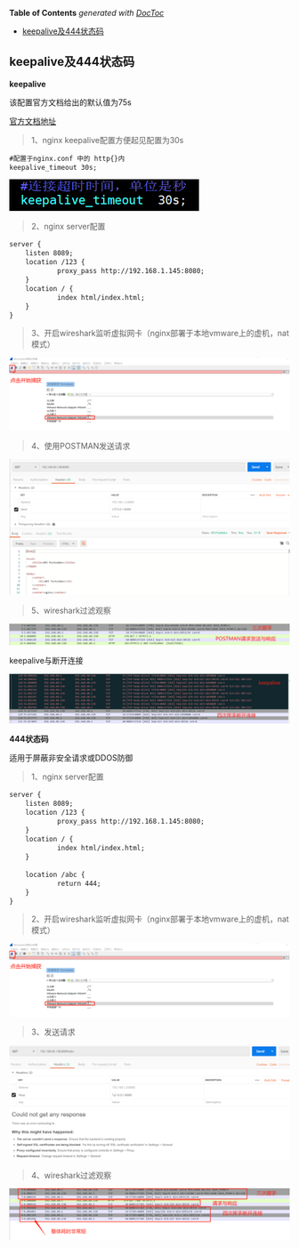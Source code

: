 <!-- START doctoc generated TOC please keep comment here to allow auto update -->
<!-- DON'T EDIT THIS SECTION, INSTEAD RE-RUN doctoc TO UPDATE -->
**Table of Contents**  *generated with [DocToc](https://github.com/thlorenz/doctoc)*

- [keepalive及444状态码](#keepalive%E5%8F%8A444%E7%8A%B6%E6%80%81%E7%A0%81)

<!-- END doctoc generated TOC please keep comment here to allow auto update -->

## keepalive及444状态码 ##

**keepalive**

该配置官方文档给出的默认值为75s

[官方文档地址](http://nginx.org/en/docs/http/ngx_http_core_module.html#variables)

> 1、nginx keepalive配置方便起见配置为30s

	#配置于nginx.conf 中的 http{}内
	keepalive_timeout 30s;

![](images/keepalive_30.png)

> 2、nginx server配置

	server {
        listen 8089;
        location /123 {
                proxy_pass http://192.168.1.145:8080;
        }
        location / {
                index html/index.html;
        }
	}

> 3、开启wireshark监听虚拟网卡（nginx部署于本地vmware上的虚机，nat模式）

![](images/wireshark_01.png)

> 4、使用POSTMAN发送请求

![](images/postman.png)

> 5、wireshark过滤观察

![](images/keepalive_01.png)

keepalive与断开连接

![](images/keepalive_02.png)

**444状态码**

适用于屏蔽非安全请求或DDOS防御

> 1、nginx server配置

	server {
        listen 8089;
        location /123 {
                proxy_pass http://192.168.1.145:8080;
        }
        location / {
                index html/index.html;
        }

		location /abc {
                return 444;
        }
	}

> 2、开启wireshark监听虚拟网卡（nginx部署于本地vmware上的虚机，nat模式）

![](images/wireshark_01.png)

> 3、发送请求

![](images/postman2.png)

> 4、wireshark过滤观察

![](images/wireshark_02.png)